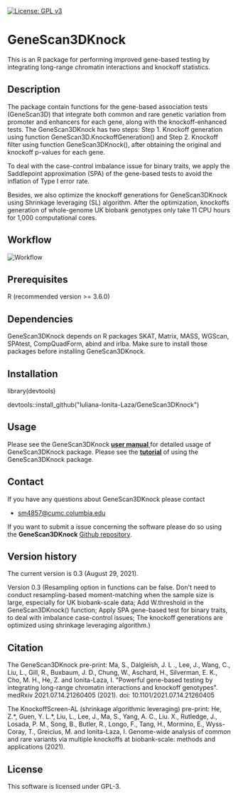 [![License: GPL v3](https://img.shields.io/badge/License-GPLv3-blue.svg)](https://www.gnu.org/licenses/gpl-3.0)
# GeneScan3DKnock 
This is an R package for performing improved gene-based testing by integrating long-range chromatin interactions and knockoff statistics.

## Description
The package contain functions for the gene-based association tests (GeneScan3D) that integrate both common and rare genetic variation from promoter and enhancers for each gene, along with the knockoff-enhanced tests. The GeneScan3DKnock has two steps: Step 1. Knockoff generation using function GeneScan3D.KnockoffGeneration() and Step 2. Knockoff filter using function GeneScan3DKnock(), after obtaining the original and knockoff p-values for each gene. 

To deal with the case-control imbalance issue for binary traits, we apply the Saddlepoint approximation (SPA) of the gene-based tests to avoid the inflation of Type I error rate. 

Besides, we also optimize the knockoff generations for GeneScan3DKnock using Shrinkage leveraging (SL) algorithm. After the optimization, knockoffs generation of whole-genome UK biobank genotypes only take 11 CPU hours for 1,000 computational cores.

## Workflow
![Workflow](https://user-images.githubusercontent.com/57265092/99107266-8c690a80-25b3-11eb-8fe1-ceb388bffa38.jpg)

## Prerequisites
R (recommended version >= 3.6.0)

## Dependencies
GeneScan3DKnock depends on R packages SKAT, Matrix, MASS, WGScan, SPAtest, CompQuadForm, abind and irlba. Make sure to install those packages before installing GeneScan3DKnock.
    
## Installation
library(devtools) 

devtools::install_github("Iuliana-Ionita-Laza/GeneScan3DKnock")

## Usage
Please see the GeneScan3DKnock <a href="https://github.com/Iuliana-Ionita-Laza/GeneScan3DKnock/blob/master/GeneScan3DKnock_0.3.pdf"> **user manual** </a> for detailed usage of GeneScan3DKnock package. Please see the <a href="https://htmlpreview.github.io/?https://github.com/Iuliana-Ionita-Laza/GeneScan3DKnock/blob/master/vignettes/GeneScan3DKnock_vignette.html">**tutorial**</a> of using the GeneScan3DKnock package.

## Contact
If you have any questions about GeneScan3DKnock please contact

- <sm4857@cumc.columbia.edu>

If you want to submit a issue concerning the software please do so
using the **GeneScan3DKnock** [Github repository](https://github.com/Iuliana-Ionita-Laza/GeneScan3DKnock/issues).

## Version history
The current version is 0.3 (August 29, 2021).

Version 0.3 (Resampling option in functions can be false. Don't need to conduct resampling-based moment-matching when the sample size is large, especially for UK biobank-scale data; Add W.threshold in the GeneScan3DKnock() function; Apply SPA gene-based test for binary traits, to deal with imbalance case-control issues; The knockoff generations are optimized using shrinkage leveraging algorithm.)

## Citation
The GeneScan3DKnock pre-print: Ma, S., Dalgleish, J. L ., Lee, J., Wang, C., Liu, L., Gill, R., Buxbaum, J. D., Chung, W., Aschard, H., Silverman, E. K., Cho, M. H., He, Z. and Ionita-Laza, I. "Powerful gene-based testing by integrating long-range chromatin interactions and knockoff genotypes". medRxiv 2021.07.14.21260405 (2021). doi: 10.1101/2021.07.14.21260405

The KnockoffScreen-AL (shrinkage algorithmic leveraging) pre-print: He, Z.\*, Guen, Y. L.\*, Liu, L., Lee, J., Ma, S., Yang, A. C., Liu. X., Rutledge, J., Losada, P. M., Song, B., Butler, R., Longo, F., Tang, H., Mormino, E., Wyss-Coray, T., Greicius, M. and Ionita-Laza, I. Genome-wide analysis of common and rare variants via multiple knockoffs at biobank-scale: methods and applications (2021).

## License
This software is licensed under GPL-3.
